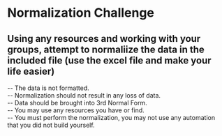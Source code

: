 # Normalization Challenge

## Using any resources and working with your groups, attempt to normaliize the data in the included file (use the excel file and make your life easier)

-- The data is not formatted.  
-- Normalization should not result in any loss of data.  
-- Data should be brought into 3rd Normal Form.  
-- You may use any resources you have or find.  
-- You must perform the normalization, you may not use any automation that you did not build yourself.
